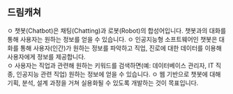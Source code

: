 ## 드림캐쳐
ㅇ 챗봇(Chatbot)은 채팅(Chatting)과 로봇(Robot)의 합성어입니다. 챗봇과의 대화를 통해 사용자는 원하는 정보를 얻을 수 있습니다.
ㅇ 인공지능형 소프트웨어인 챗봇은 대화를 통해 사용자(인간)가 원하는 정보를 파악하고 직업, 진로에 대한 데이터를 이용해 사용자에게 정보를 제공합니다.  
ㅇ 사용자는 직업과 관련해 원하는 키워드를 검색하면(예: 데이터베이스 관리자, IT 직종, 인공지능 관련 직업) 원하는 정보에 얻을 수 있습니다.
ㅇ 웹 기반으로 챗봇에 대해 기획, 분석, 설계 과정을 거쳐 실용화될 수 있도록 개발하는 것이 목표입니다.
